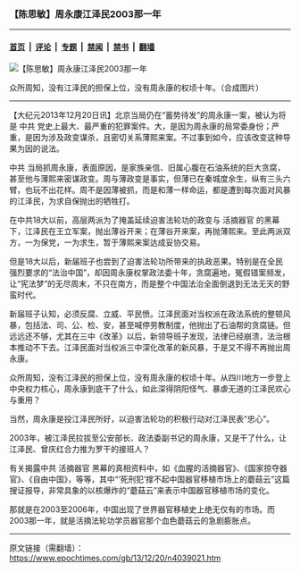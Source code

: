 ### 【陈思敏】周永康江泽民2003那一年

---

#### [首页](../../../..?n4039021) &nbsp;|&nbsp; [评论](../../../../../epoch-comment?n4039021) &nbsp;|&nbsp; [专题](../../../../../epoch-special?n4039021) &nbsp;|&nbsp; [禁闻](../../../../../epoch-news?n4039021) &nbsp;|&nbsp; [禁书](../../../../../books?n4039021) &nbsp;|&nbsp; [翻墙](https://github.com/gfw-breaker/nogfw/blob/master/README.md?n4039021)


<div><img alt="【陈思敏】周永康江泽民2003那一年" class="attachment-djy_600_400 size-djy_600_400 wp-post-image" src="https://i.epochtimes.com/assets/uploads/2013/12/1312200946132039.jpg"/>
<div class="caption">
 <p>
  众所周知，没有江泽民的担保上位，没有周永康的权顷十年。（合成图片）
 </p>
</div></div><hr/><div class="post_content" id="artbody" itemprop="articleBody">
 <!-- article content begin -->
 <p>
  【大纪元2013年12月20日讯】北京当局仍在“蓄势待发”的周永康一案，被认为将是
  <ok href="https://www.epochtimes.com/gb/tag/%E4%B8%AD%E5%85%B1.html">
   中共
  </ok>
  党史上最大、最严重的犯罪案件。大，是因为周永康的局常委身份；严重，是因为涉及政变谋杀，且密切关系薄熙来案。不过事到如今，应该改变这种导果为因的说法。
 </p>
 <p>
  <ok href="https://www.epochtimes.com/gb/tag/%E4%B8%AD%E5%85%B1.html">
   中共
  </ok>
  当局抓周永康，表面原因，是家族亲信、旧属心腹在石油系统的巨大贪腐，甚至他与薄熙来密谋政变。周与薄政变是事实，但薄已在秦城度余生，纵有三头六臂，也玩不出花样。周不是因薄被抓，而是和薄一样命运，都是遭到每次面对风暴的江泽民，为求自保抛出的牺牲打。
 </p>
 <p>
  在中共18大以前，高层两派为了掩盖延续迫害法轮功的政变与
  <ok href="https://www.epochtimes.com/gb/tag/%E6%B4%BB%E6%91%98%E5%99%A8%E5%AE%98.html">
   活摘器官
  </ok>
  的黑幕下，江泽民在王立军案，抛出薄谷开来；在薄谷开来案，再抛薄熙来。至此两派双方，一为保党，一为求生，暂于薄熙来案达成妥协交易。
 </p>
 <p>
  但是18大以后，新届班子也尝到了迫害法轮功所带来的执政恶果。特别是在全民强烈要求的“法治中国”，却因周永康权掌政法委十年，贪腐遍地，冤假错案频发，让“宪法梦”的无尽周末，不只在南方，而是整个中国法治全面倒退到无法无天的野蛮时代。
 </p>
 <p>
  新届班子认知，必须反腐、立威、平民愤。江泽民面对当权派在政法系统的整顿风暴，包括法、司、公、检、安，甚至喊停劳教制度，他抛出了石油帮的贪腐链。但远远还不够，尤其在三中《改革》以后，新领导班子发现，法律已经崩溃，法治根本推动不下去。江泽民面对当权派三中深化改革的新风暴，于是又不得不再抛出周永康。
 </p>
 <p>
  众所周知，没有江泽民的担保上位，没有周永康的权顷十年。从四川地方一步登上中央权力核心，周永康到底干了什么，如此深得阴阳怪气、暴虐无道的江泽民欢心与重用？
 </p>
 <p>
  当然，周永康是投江泽民所好，以迫害法轮功的积极行动对江泽民表“忠心”。
 </p>
 <p>
  2003年，被江泽民拉拔至公安部长、政法委副书记的周永康，又是干了什么，让江泽民、曾庆红合力推为罗干的接班人？
 </p>
 <p>
  有关揭露中共
  <ok href="https://www.epochtimes.com/gb/tag/%E6%B4%BB%E6%91%98%E5%99%A8%E5%AE%98.html">
   活摘器官
  </ok>
  黑幕的真相资料中，如《血腥的活摘器官》、《国家掠夺器官》、《自由中国》，等等，其中“‘死刑犯’撑不起中国器官移植市场上的蘑菇云”这篇搜证报导，非常具象的以核爆炸的“蘑菇云”来表示中国器官移植市场的变化。
 </p>
 <p>
  那就是在2003至2006年，中国出现了世界器官移植史上绝无仅有的市场。而2003那一年，就是活摘法轮功学员器官那个血色蘑菇云的急剧膨胀点。
 </p>
 <!-- article content end -->
 <div id="below_article_ad">
 </div>
</div>


---

原文链接（需翻墙）：https://www.epochtimes.com/gb/13/12/20/n4039021.htm